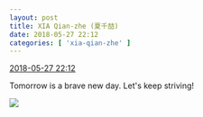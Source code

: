 ```yaml
---
layout: post
title: XIA Qian-zhe (夏千喆)
date: 2018-05-27 22:12
categories: [ 'xia-qian-zhe' ]
---
```


<div class="weibo-info">
  <a href="https://weibo.com/6505420082/GiDnREFEI">2018-05-27 22:12</a>
</div>

Tomorrow is a brave new day. Let's keep striving!

<!-- more -->

<a href="https://wx4.sinaimg.cn/mw690/0076g4Wmgy1frq97kaj6fj30ku112kjl.jpg">
  <img class="weibo-pic-preview" src="https://wx4.sinaimg.cn/orj360/0076g4Wmgy1frq97kaj6fj30ku112kjl.jpg" />
</a>
